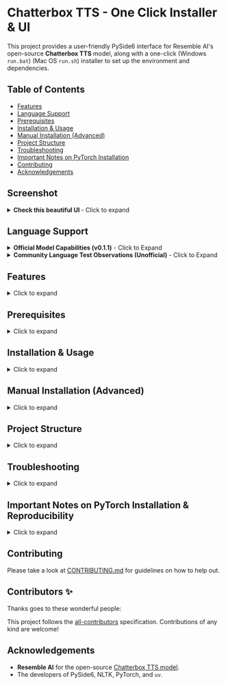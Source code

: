 # Chatterbox TTS - One Click Installer & UI

This project provides a user-friendly PySide6 interface for Resemble AI's open-source **Chatterbox TTS** model, along with a one-click (Windows `run.bat`) (Mac OS `run.sh`) installer to set up the environment and dependencies.


## Table of Contents

* [Features](#features)
* [Language Support](#language-support)
* [Prerequisites](#prerequisites)
* [Installation & Usage](#installation--usage)
* [Manual Installation (Advanced)](#manual-installation-advanced)
* [Project Structure](#project-structure)
* [Troubleshooting](#troubleshooting)
* [Important Notes on PyTorch Installation](#important-notes-on-pytorch-installation--reproducibility)
* [Contributing](#contributing)
* [Acknowledgements](#acknowledgements)

## Screenshot

<details>
<summary><strong> Check this beautiful UI </strong>- Click to expand</summary>

![Screenshot of Chatterbox UI](screenshot_1.png)
*(Early Stage of the App UI)*
</details>

## Language Support

<details>
<summary><strong>Official Model Capabilities (v0.1.1)</strong> - Click to Expand</summary>

*   The underlying `chatterbox-tts` model (version 0.1.1, as currently used by this project) is primarily designed and trained for **English (US/General Accent)** text-to-speech.
*   **Other Languages:**
    *   While the model may attempt to pronounce words from other languages using English phonetics, the results will generally **not sound like native speech** and may be heavily accented or unintelligible.
    *   Languages using **non-Latin scripts** (e.g., Greek, Cyrillic, Chinese, Korean, Arabic, Hindi) or those with extensive **diacritics/special characters** not common in English are highly likely to cause errors (including potential CUDA errors if character processing fails) or produce completely garbled output.
*   **Achieving True Multilingual Support:** This would require:
    *   New models or updated versions from the `chatterbox-tts` **developers** specifically trained or fine-tuned for those languages.
    *   Community efforts to **fine-tune** the existing model or train new ones on specific language datasets.
*   **Recommendation:** For reliable and high-quality results, **it is strongly recommended to use English text only** with the current version of the model. It is primarily a research and development tool for English TTS at this stage.
</details>

<details>
<summary><strong>Community Language Test Observations (Unofficial)</strong> - Click to Expand</summary>

The following are informal observations on how the current English model (v0.1.1) attempts to handle text from other languages. These are **not endorsements of support** but rather notes on its behavior. Expect a strong English phonetic base and accent.

**⚠️ WARNING: Non-Latin Scripts & Extensive Diacritics ⚠️**
Attempting to process languages with non-Latin scripts (e.g., Greek, Cyrillic, Hanzi, Hangul) or extensive diacritics can lead to unpredictable behavior, including application errors (like CUDA device-side asserts with Greek text) or completely garbled/silent output. **Proceed with caution and expect instability if testing these.**

*   **English:** ✅ Supported (Primary Language)
*   **German:** 🗣️ Produces heavily English-accented speech. Does not sound like native German.
*   **French:** 🗣️ Produces heavily English-accented speech.
*   **Spanish:** 🗣️ Produces heavily English-accented speech.
*   **Italian:** 🗣️ Produces heavily English-accented speech.
*   **Romanian:** 🗣️ Produces heavily English-accented speech.
*   **Dutch:** 🚫 Generally unintelligible or sounds nothing like Dutch.
*   **Swedish:** 🚫 Generally unintelligible or sounds nothing like Swedish.
*   **Polish:** *(Latin script with diacritics)* - 🗣️ Likely heavily English-accented; intelligibility may vary. *(You can update with your specific test result here if you do one, e.g., "Poor intelligibility, strong English accent.")*
*   **Turkish:** *(Latin script with some unique characters)* - 🚫 Generally unintelligible or heavily English-ified.
*   **Czech:** *(Latin script with diacritics)* - 🗣️ Likely heavily English-accented; intelligibility may vary. *(Update with test result)*
*   **Bulgarian:** *(Cyrillic script)* - 🛑 **HIGHLY UNSUPPORTED.**
*   **Russian, Serbian, Ukrainian (other Cyrillic):** 🛑 **HIGHLY UNSUPPORTED.**
*   **Korean (Hangul):** 🛑 **HIGHLY UNSUPPORTED.** May attempt to pronounce characters as English letters.
*   **Chinese (Mandarin - Hanzi):** 🛑 **HIGHLY UNSUPPORTED.** May attempt to pronounce characters as English letters or Pinyin with English phonetics.
*   **Greek (Greek script):** 🛑 **HIGHLY UNSUPPORTED & POTENTIALLY UNSTABLE.** Can lead to application errors (CUDA asserts).

*(This list is not exhaustive. Feel free to report your findings for other languages if you experiment, but please note the model's English-centric design.)*
</details>

## Features

<details>
<summary>Click to expand</summary>

*   **Simple PySide6 Interface:**
    *   Text input for speech synthesis.
    *   Load reference audio files (`.wav`, `.mp3`, `.flac`) for voice cloning.
    *   Adjustable parameters:
        *   Exaggeration
        *   CFG/Pace
        *   Temperature
        *   Random Seed (0 for random)
    *   Audio playback controls (Play/Pause/Resume, Stop, Seekable Playhead).
    *   History of generated audio files with double-click to play.
    *   Status updates for model loading, generation,  playback and time elapsed.
    *   Option to auto-play audio after generation.
*   **Smart Text Chunking:**
    *   Utilizes NLTK for sentence tokenization.
    *   Long sentences are intelligently split at spaces to avoid cutting words, ensuring better quality for stitched audio.
    *   Handles long text inputs by generating and stitching audio chunks.
*   **One-Click Installer (`run.bat` for Windows):**
    *   Uses `uv` (a fast Python package installer and resolver) for environment setup.
    *   Automatically creates a Python virtual environment (`.venv`).
    *   Installs all necessary dependencies from a lock file (`requirements.lock.txt`) for reproducibility.
    *   Detects your CUDA version (if NVIDIA GPU is present) and installs the appropriate PyTorch build (including torchvision and torchaudio) for GPU acceleration. Falls back to CPU if CUDA is not found.
    *   Downloads necessary NLTK resources (`punkt` for sentence tokenization).
*   **Output Management:**
    *   Saves generated audio to a `chatterbox_outputs` subdirectory.
    *   Filenames include timestamps and the actual seed used for generation.

</details>

## Prerequisites

<details>
<summary>Click to expand</summary>

1.  **Python:** Version 3.11 is recommended and targeted by the `run.bat` script. Other Python 3.8+ versions might work but ensure it's added to your system PATH.
    *   You can modify the Python version in `run.bat` if needed (variable `PYTHON_VERSION`, though currently it uses `python3.11` directly in the `uv venv` command).
2.  **`uv`:** This ultra-fast Python package manager.
    *   Installation instructions: [https://github.com/astral-sh/uv#installation](https://github.com/astral-sh/uv#installation)
3.  **FFmpeg:** Required by Qt Multimedia for playing various audio formats (including the generated `.wav` files).
    *   Download FFmpeg from [https://ffmpeg.org/download.html](https://ffmpeg.org/download.html).
    *   Extract it and **add the `bin` directory (containing `ffmpeg.exe`, `ffplay.exe`, `ffprobe.exe`) to your system's PATH environment variable.**
4.  **NVIDIA GPU (Optional, for GPU acceleration):**
    *   If you have an NVIDIA GPU, ensure you have the latest drivers installed. The installer will attempt to detect your CUDA version.
5.  **Internet Connection:** Required for downloading dependencies during the first setup.
</details>

## Installation & Usage

<details>
<summary>Click to expand</summary>

1.  **Clone or Download this Repository:**
    ```bash
    git clone https://github.com/actepukc/chatterbox-tts-ui
    cd chatterbox-tts-ui
    ```
    Or download the ZIP and extract it.
    (Remove the screenshot or print it as a memory)
2.  **Run the Installer:**
    *   Simply double-click `run.bat`.
    *   This script will:
        *   Check for Python and `uv`.
        *   Create a virtual environment in a folder named `.venv`.
        *   Install all Python dependencies using `uv pip sync` from `requirements.lock.txt`.
        *   Run `install_torch.py` to install the correct PyTorch version for your system (CUDA or CPU).
        *   Launch the `main.py` application.

    *   The first time setup might take a few minutes depending on your internet speed, especially for downloading PyTorch and other dependencies. Subsequent launches will be much faster.

3.  **Using the Application (`main.py`):**
    *   **Load Model:** The model attempts to load automatically on startup. You can use the "Reload Model" button if needed. Status bar will indicate progress.
    *   **Enter Text:** Type or paste the text you want to synthesize. Long texts will be automatically chunked and stitched.
    *   **Reference Audio (Optional):** Click "Browse Reference Audio..." to select a `.wav`, `.mp3`, or `.flac` file to clone its voice characteristics.
    *   **Adjust Parameters:** Use the sliders and seed input to fine-tune the output.
        *   **CFG/Pace:** Lower values (e.g., 0.2-0.4) can slow down speech and improve pacing.
        *   **Exaggeration:** Default 0.5 is usually good. Higher values can be more expressive but also faster.
    *   **Generate Audio:** Click "Generate Audio". The status bar will show progress if the text is split into multiple chunks.
    *   **Playback:**
        *   If "Auto-play" is checked, audio plays automatically.
        *   Use the Play/Pause, Stop, and seek slider.
        *   Double-click files in the "Generated Files History" to play them.
    *   Generated files are saved in the `chatterbox_outputs` folder.
</details>

## Manual Installation (Advanced)
<details>
<summary>Click to expand</summary>

### macOS / Apple Silicon (M1/M2/M3) Users:

*   The application includes logic to detect and attempt to use MPS (Metal Performance Shaders) for GPU acceleration on Apple Silicon Macs if a compatible PyTorch version is installed.
*   To enable this, ensure you install a PyTorch build with MPS support. For most users on Apple Silicon, running `uv pip install torch torchvision torchaudio` within the activated virtual environment (after other dependencies) should install a compatible version.
*   **Current Status of MPS in `chatterbox-tts`:** The level of official MPS support within the `chatterbox-tts` library (version `0.1.1`, which this project currently uses) is not fully confirmed by its developers. While this UI attempts to enable MPS, successful GPU acceleration on macOS depends on the library's internal compatibility. If you encounter issues or it seems to be running on CPU, it may be due to limitations in the current `chatterbox-tts` version's MPS support. Future updates to the `chatterbox-tts` library may improve this.
*   The `run.sh` script will likely install a CPU-only version of PyTorch by default via `install_torch.py` (which is CUDA-focused). Manual PyTorch installation is recommended for MPS.
If you prefer not to use the `run.bat` script or are on a different OS:

1.  Ensure **Python 3.11** (or compatible) and **`uv`** are installed and in your PATH.
2.  Ensure **FFmpeg** is installed and its `bin` directory is in your PATH.
3.  Open a terminal in the project directory.
4.  Create and activate a virtual environment:
    ```bash
    uv venv .venv --python 3.11 
    # On Windows:
    .\.venv\Scripts\activate
    # On macOS/Linux:
    source .venv/bin/activate
    ```
5.  Install dependencies from the lock file:
    ```bash
    uv pip sync requirements.lock.txt
    ```
6.  Install the correct PyTorch version:
    ```bash
    python install_torch.py
    ```
7.  Run the application:
    ```bash
    python main.py
    ```
</details>

## Project Structure
<details>
<summary>Click to expand</summary>

*   `main.py`: The main PySide6 application script.
*   `run.bat`: Windows batch script for one-click setup and launch.
*   `run.sh`: MacOS/Linux batch script for one-click setup and launch.
*   `requirements.in`: High-level list of direct Python dependencies.
*   `requirements.lock.txt`: Fully resolved list of all Python dependencies with pinned versions for reproducible environments (generated by `uv pip compile`).
*   `install_torch.py`: Python script to detect CUDA and install the appropriate PyTorch build.
*   `chatterbox_outputs/`: Directory where generated audio files are saved (created automatically).
*   `.venv/`: Python virtual environment (created automatically by `run.bat` or manually).
</details>

## Troubleshooting
<details>
<summary>Click to expand</summary>


*   **`NLTK 'punkt' resource failed to download`**: Ensure you have an active internet connection during the first run. You can also try manually downloading it:
    ```bash
    # Activate your .venv first
    python -m nltk.downloader punkt
    python -m nltk.downloader punkt_tab
    ```
*   **`ChatterboxTTS library not found`**: Ensure `uv pip sync requirements.lock.txt` completed successfully.
*   **No audio playback / Media Player Errors**: Make sure FFmpeg is correctly installed and its `bin` directory is in your system's PATH.
*   **Slow Generation**: Generating speech for long texts by stitching multiple chunks will take time. The number of chunks depends on the text length and sentence structure. Experiment with the `CFG/Pace` and `Exaggeration` sliders for speech rate.
</details>

## Important Notes on PyTorch Installation & Reproducibility
<details>
<summary>Click to expand</summary>

This project aims for both ease of use and reproducible environments. Here's how PyTorch (a core dependency for `chatterbox-tts`) is handled:

1.  **Dependency Locking (`requirements.lock.txt`):**
    *   We use `uv` (a fast Python package manager) and a `requirements.lock.txt` file. This file is generated by the command `uv pip compile requirements.in -o requirements.lock.txt`.
    *   It pins the versions of most dependencies (like `PySide6`, `nltk`, `chatterbox-tts`, and its non-PyTorch sub-dependencies) to ensure that everyone gets the same versions that were tested with this UI.
    *   For PyTorch itself, `chatterbox-tts` requires a specific version (e.g., `torch==2.6.0`). The `requirements.lock.txt` file will include an entry for this version of PyTorch. When `uv pip sync requirements.lock.txt` runs as part of the setup, it will install this locked version, which is typically a general-purpose build (e.g., CPU-only or a base CUDA version if available on PyPI).

2.  **Hardware-Specific PyTorch Build (`install_torch.py`):**
    *   After the initial dependencies are synced from `requirements.lock.txt`, the `run.bat` script (or manual setup) executes `python install_torch.py`.
    *   This specialized script:
        *   Detects if you have an NVIDIA GPU and your CUDA version.
        *   Constructs the correct command to install a PyTorch build optimized for your specific hardware (e.g., a CUDA 12.8 nightly build, a CUDA 11.8 stable build, or a CPU-only build).
        *   This step will **re-install or upgrade** the PyTorch components to ensure you have the best performing version for your system. This might look like PyTorch is being installed twice, but it's a necessary step to get the right build.

**What this means for you:**

*   **Users with NVIDIA GPUs:** The `install_torch.py` script will attempt to provide you with a CUDA-accelerated PyTorch. The `run.bat` script should handle this automatically.
*   **Users on CPU-only systems:** `install_torch.py` will install a CPU-only version of PyTorch.
*   **Users with different CUDA versions than the primary developer:** `install_torch.py` will attempt to install the correct PyTorch for *your* detected CUDA version (e.g., if you have CUDA 11.8, it will target a PyTorch build for CUDA 11.8).
*   **macOS (Apple Silicon/MPS) Users:** The `install_torch.py` script is currently CUDA-focused. For MPS acceleration, you will likely need to manually install a suitable PyTorch version (e.g., `uv pip install torch torchvision torchaudio` in the activated `.venv`) *after* `uv pip sync requirements.lock.txt` and *before* running `main.py`. The `ModelLoaderThread` in `main.py` includes logic to attempt to use the "mps" device if a compatible PyTorch is present.

**Key takeaway:** The `requirements.lock.txt` provides a stable base for most packages. The `install_torch.py` script then tailors the PyTorch installation to your specific hardware for optimal performance. You generally do not need to modify `requirements.lock.txt` manually regarding PyTorch.

</details>

## Contributing

Please take a look at [CONTRIBUTING.md](CONTRIBUTING.md) for guidelines on how to help out.

## Contributors ✨

Thanks goes to these wonderful people:

<!-- ALL-CONTRIBUTORS-LIST:START - Do not remove or modify this section -->
<!-- ALL-CONTRIBUTORS-LIST:END -->

This project follows the [all-contributors](https://github.com/all-contributors/all-contributors) specification.
Contributions of any kind are welcome!

## Acknowledgements

*   **Resemble AI** for the open-source [Chatterbox TTS model](https://github.com/resemble-ai/chatterbox).
*   The developers of PySide6, NLTK, PyTorch, and `uv`.
